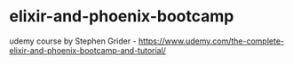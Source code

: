 # elixir-and-phoenix-bootcamp
udemy course by Stephen Grider - https://www.udemy.com/the-complete-elixir-and-phoenix-bootcamp-and-tutorial/
